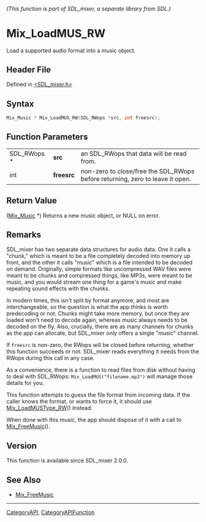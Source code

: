 ###### (This function is part of SDL_mixer, a separate library from SDL.)
# Mix_LoadMUS_RW

Load a supported audio format into a music object.

## Header File

Defined in [<SDL_mixer.h>](https://github.com/libsdl-org/SDL_mixer/blob/SDL2/include/SDL_mixer.h)

## Syntax

```c
Mix_Music * Mix_LoadMUS_RW(SDL_RWops *src, int freesrc);
```

## Function Parameters

|             |             |                                                                               |
| ----------- | ----------- | ----------------------------------------------------------------------------- |
| SDL_RWops * | **src**     | an SDL_RWops that data will be read from.                                     |
| int         | **freesrc** | non-zero to close/free the SDL_RWops before returning, zero to leave it open. |

## Return Value

([Mix_Music](Mix_Music) *) Returns a new music object, or NULL on error.

## Remarks

SDL_mixer has two separate data structures for audio data. One it calls a
"chunk," which is meant to be a file completely decoded into memory up
front, and the other it calls "music" which is a file intended to be
decoded on demand. Originally, simple formats like uncompressed WAV files
were meant to be chunks and compressed things, like MP3s, were meant to be
music, and you would stream one thing for a game's music and make repeating
sound effects with the chunks.

In modern times, this isn't split by format anymore, and most are
interchangeable, so the question is what the app thinks is worth
predecoding or not. Chunks might take more memory, but once they are loaded
won't need to decode again, whereas music always needs to be decoded on the
fly. Also, crucially, there are as many channels for chunks as the app can
allocate, but SDL_mixer only offers a single "music" channel.

If `freesrc` is non-zero, the RWops will be closed before returning,
whether this function succeeds or not. SDL_mixer reads everything it needs
from the RWops during this call in any case.

As a convenience, there is a function to read files from disk without
having to deal with SDL_RWops: `Mix_LoadMUS("filename.mp3")` will manage
those details for you.

This function attempts to guess the file format from incoming data. If the
caller knows the format, or wants to force it, it should use
[Mix_LoadMUSType_RW](Mix_LoadMUSType_RW)() instead.

When done with this music, the app should dispose of it with a call to
[Mix_FreeMusic](Mix_FreeMusic)().

## Version

This function is available since SDL_mixer 2.0.0.

## See Also

- [Mix_FreeMusic](Mix_FreeMusic)

----
[CategoryAPI](CategoryAPI), [CategoryAPIFunction](CategoryAPIFunction)

